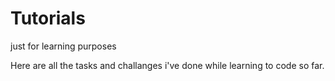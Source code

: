 # Tutorials
just for learning purposes

Here are all the tasks and challanges i've done while learning to code so far.
